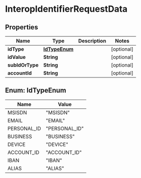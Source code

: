 
# InteropIdentifierRequestData

## Properties
Name | Type | Description | Notes
------------ | ------------- | ------------- | -------------
**idType** | [**IdTypeEnum**](#IdTypeEnum) |  |  [optional]
**idValue** | **String** |  |  [optional]
**subIdOrType** | **String** |  |  [optional]
**accountId** | **String** |  |  [optional]


<a name="IdTypeEnum"></a>
## Enum: IdTypeEnum
Name | Value
---- | -----
MSISDN | &quot;MSISDN&quot;
EMAIL | &quot;EMAIL&quot;
PERSONAL_ID | &quot;PERSONAL_ID&quot;
BUSINESS | &quot;BUSINESS&quot;
DEVICE | &quot;DEVICE&quot;
ACCOUNT_ID | &quot;ACCOUNT_ID&quot;
IBAN | &quot;IBAN&quot;
ALIAS | &quot;ALIAS&quot;




